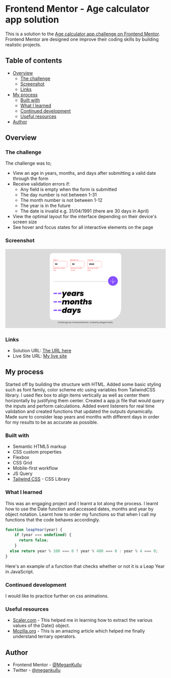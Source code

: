# Frontend Mentor - Age calculator app solution

This is a solution to the [Age calculator app challenge on Frontend Mentor](https://www.frontendmentor.io/challenges/age-calculator-app-dF9DFFpj-Q). Frontend Mentor are designed one improve their coding skills by building realistic projects. 

## Table of contents

- [Overview](#overview)
  - [The challenge](#the-challenge)
  - [Screenshot](#screenshot)
  - [Links](#links)
- [My process](#my-process)
  - [Built with](#built-with)
  - [What I learned](#what-i-learned)
  - [Continued development](#continued-development)
  - [Useful resources](#useful-resources)
- [Author](#author)




## Overview

### The challenge

The challenge was to;

- View an age in years, months, and days after submitting a valid date through the form
- Receive validation errors if:
  - Any field is empty when the form is submitted
  - The day number is not between 1-31
  - The month number is not between 1-12
  - The year is in the future
  - The date is invalid e.g. 31/04/1991 (there are 30 days in April)
- View the optimal layout for the interface depending on their device's screen size
- See hover and focus states for all interactive elements on the page


### Screenshot

![](./assets/images/agecalculatordesktop.png)


### Links

- Solution URL: [The URL here](https://your-solution-url.com)
- Live Site URL: [My live site](https://your-live-site-url.com)

## My process

Started off by building the structure with HTML.
Added some basic styling such as font family, color scheme etc using variables from TailwindCSS library.
I used flex box to align items vertically as well as center them horizontally by justifying them center.
Created a app.js file that would query the inputs and perform calculations. Added event listeners for real time validation and created functions that updated the outputs dynamically.
Made sure to consider leap years and months with different days in order for my results to be as accurate as possible.

### Built with

- Semantic HTML5 markup
- CSS custom properties
- Flexbox
- CSS Grid
- Mobile-first workflow
- JS Query
- [Tailwind CSS](https://tailwindcss.com/) - CSS Library




### What I learned

This was an engaging project and I learnt a lot along the process. I learnt how to use the Date function and accessed dates, months and year by object notation. Learnt how to order my functions so that when I call my functions that the code behaves accordingly.

```javascript
function leapYear(year) {
    if (year === undefined) {
      return false;
    }
  else return year % 100 === 0 ? year % 400 === 0 : year % 4 === 0;
}
```
Here's an example of a function that checks whether or not it is a Leap Year in JavaScript.

### Continued development

I would like to practice further on css animations.

### Useful resources

- [Scaler.com](https://www.scaler.com/topics/get-current-date-in-javascript/) - This helped me in learning how to extract the various values of the Date() object.
- [Mozilla.org](https://www.example.com) - This is an amazing article which helped me finally understand ternary operators.

## Author

- Frontend Mentor - [@MeganKullu](https://www.frontendmentor.io/profile/MeganKullu)
- Twitter - [@megankullu](https://www.twitter.com/megankullu)



